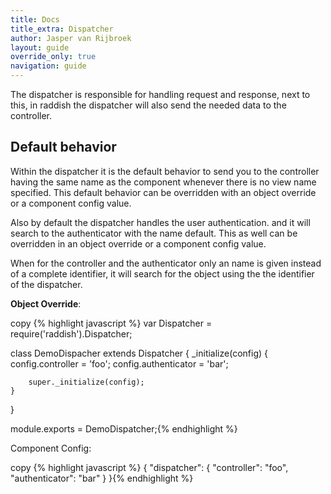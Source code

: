 ```yaml
---
title: Docs
title_extra: Dispatcher
author: Jasper van Rijbroek
layout: guide
override_only: true
navigation: guide
---
```


The dispatcher is responsible for handling request and response, next to this, in raddish the dispatcher will also send the needed data to the controller.

## Default behavior
Within the dispatcher it is the default behavior to send you to the controller having the same name as the component whenever there is no view name specified.
This default behavior can be overridden with an object override or a component config value.

Also by default the dispatcher handles the user authentication. and it will search to the authenticator with the name default.
This as well can be overridden in an object override or a component config value.

When for the controller and the authenticator only an name is given instead of a complete identifier,
it will search for the object using the the identifier of the dispatcher.

<div class="row">
    <div class="col-md-6">
        <p><strong>Object Override</strong>:</p>
        <div class="code-highlight">
            <span class="js-copy-to-clipboard copy-code">copy</span>
    {% highlight javascript %}
var Dispatcher  = require('raddish').Dispatcher;

class DemoDispacher extends Dispatcher {
    _initialize(config) {
        config.controller = 'foo';
        config.authenticator = 'bar';
        
        super._initialize(config);
    }
}

module.exports = DemoDispatcher;{% endhighlight %}
        </div>
    </div>
    <div class="col-md-6">
        <p>Component Config:</p>
        <div class="code-highlight">
            <span class="js-copy-to-clipboard copy-code">copy</span>
        {% highlight javascript %}
{
    "dispatcher": {
        "controller": "foo",
        "authenticator": "bar"
    }
}{% endhighlight %}
        </div>
    </div>
</div>